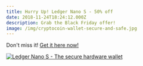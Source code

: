 ```yaml
---
title: Hurry Up! Ledger Nano S - 50% off
date: 2018-11-24T18:24:12.000Z
description: Grab the Black Friday offer!
image: /img/cryptocoin-wallet-secure-and-safe.jpg
---
```

Don't miss it! [Get it here now!](https://www.ledger.com/products/ledger-nano-s?r=36fd8baf9c1f&tracker=frmgueesite)

[![Ledger Nano S - The secure hardware wallet](https://www.ledgerwallet.com/images/promo/nano-s/ledger_nano-s_8-5-0x4-2-0.jpg)](https://www.ledger.com/products/ledger-nano-s?r=36fd8baf9c1f&tracker=frmgueesite)​
